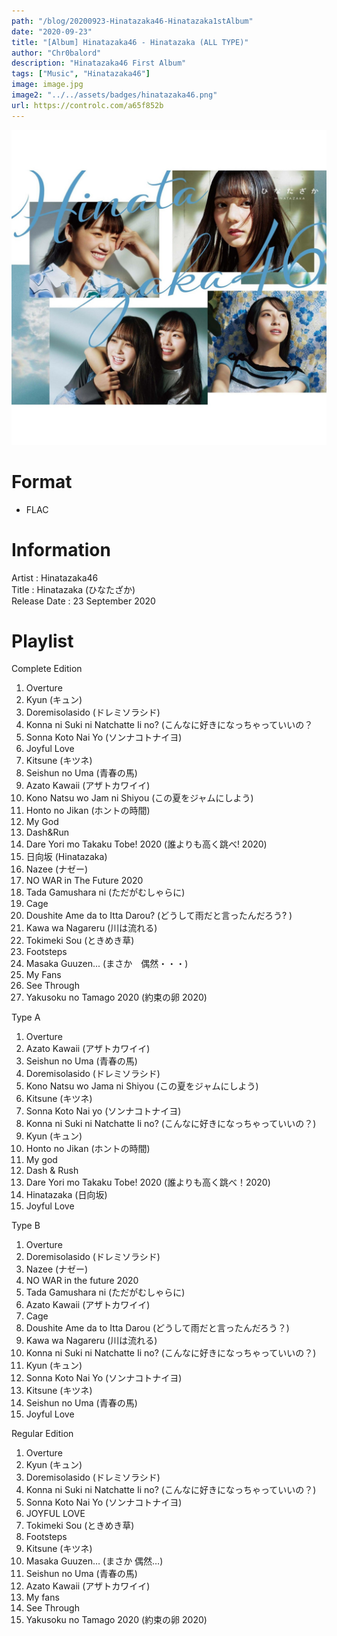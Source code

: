 ```yaml
---
path: "/blog/20200923-Hinatazaka46-Hinatazaka1stAlbum"
date: "2020-09-23"
title: "[Album] Hinatazaka46 - Hinatazaka (ALL TYPE)"
author: "Chr0balord"
description: "Hinatazaka46 First Album"
tags: ["Music", "Hinatazaka46"]
image: image.jpg
image2: "../../assets/badges/hinatazaka46.png"
url: https://controlc.com/a65f852b
---
```


![[Music] Cover Album Hinatazaka Type A](./image.jpg)

# Format

- FLAC

# Information

Artist : Hinatazaka46 <br>
Title : Hinatazaka (ひなたざか) <br>
Release Date : 23 September 2020 <br>

# Playlist

Complete Edition <br>

1. Overture
2. Kyun (キュン)
3. Doremisolasido (ドレミソラシド)
4. Konna ni Suki ni Natchatte Ii no? (こんなに好きになっちゃっていいの？
5. Sonna Koto Nai Yo (ソンナコトナイヨ)
6. Joyful Love
7. Kitsune (キツネ)
8. Seishun no Uma (青春の馬)
9. Azato Kawaii (アザトカワイイ)
10. Kono Natsu wo Jam ni Shiyou (この夏をジャムにしよう)
11. Honto no Jikan (ホントの時間)
12. My God
13. Dash&Run
14. Dare Yori mo Takaku Tobe! 2020 (誰よりも高く跳べ! 2020)
15. 日向坂 (Hinatazaka)
16. Nazee (ナゼー)
17. NO WAR in The Future 2020
18. Tada Gamushara ni (ただがむしゃらに)
19. Cage
20. Doushite Ame da to Itta Darou? (どうして雨だと言ったんだろう? )
21. Kawa wa Nagareru (川は流れる)
22. Tokimeki Sou (ときめき草)
23. Footsteps
24. Masaka Guuzen... (まさか　偶然・・・)
25. My Fans
26. See Through
27. Yakusoku no Tamago 2020 (約束の卵 2020)

Type A <br>

1. Overture
2. Azato Kawaii (アザトカワイイ)
3. Seishun no Uma (青春の馬)
4. Doremisolasido (ドレミソラシド)
5. Kono Natsu wo Jama ni Shiyou (この夏をジャムにしよう)
6. Kitsune (キツネ)
7. Sonna Koto Nai yo (ソンナコトナイヨ)
8. Konna ni Suki ni Natchatte Ii no? (こんなに好きになっちゃっていいの？)
9. Kyun (キュン)
10. Honto no Jikan (ホントの時間)
11. My god
12. Dash & Rush
13. Dare Yori mo Takaku Tobe! 2020 (誰よりも高く跳べ！2020)
14. Hinatazaka (日向坂)
15. Joyful Love

Type B <br>

1. Overture
2. Doremisolasido (ドレミソラシド)
3. Nazee (ナゼー)
4. NO WAR in the future 2020
5. Tada Gamushara ni (ただがむしゃらに)
6. Azato Kawaii (アザトカワイイ)
7. Cage
8. Doushite Ame da to Itta Darou (どうして雨だと言ったんだろう？)
9. Kawa wa Nagareru (川は流れる)
10. Konna ni Suki ni Natchatte Ii no? (こんなに好きになっちゃっていいの？)
11. Kyun (キュン)
12. Sonna Koto Nai Yo (ソンナコトナイヨ)
13. Kitsune (キツネ)
14. Seishun no Uma (青春の馬)
15. Joyful Love

Regular Edition

1. Overture
2. Kyun (キュン)
3. Doremisolasido (ドレミソラシド)
4. Konna ni Suki ni Natchatte Ii no? (こんなに好きになっちゃっていいの？)
5. Sonna Koto Nai Yo (ソンナコトナイヨ)
6. JOYFUL LOVE
7. Tokimeki Sou (ときめき草)
8. Footsteps
9. Kitsune (キツネ)
10. Masaka Guuzen… (まさか 偶然…)
11. Seishun no Uma (青春の馬)
12. Azato Kawaii (アザトカワイイ)
13. My fans
14. See Through
15. Yakusoku no Tamago 2020 (約束の卵 2020)
